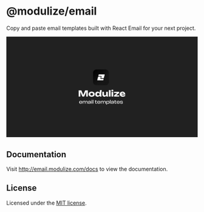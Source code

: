 # @modulize/email

Copy and paste email templates built with React Email for your next project.

![opengraph image](apps/web/public/opengraph.jpg)

## Documentation

Visit http://email.modulize.com/docs to view the documentation.

## License

Licensed under the [MIT license](LICENSE.md).
